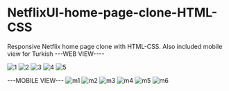 # NetflixUI-home-page-clone-HTML-CSS
Responsive Netflix home page clone with HTML-CSS. Also included mobile view for Turkish
---WEB VIEW----

![1](https://user-images.githubusercontent.com/101708004/185058879-2446ccec-fdcc-493f-88d6-d2033bedc974.PNG)
![2](https://user-images.githubusercontent.com/101708004/185058891-9f053caa-2d33-4193-9ffc-546609296461.PNG)
![3](https://user-images.githubusercontent.com/101708004/185058895-8f10a08d-39a9-42ad-9d6d-5c2a945d0bcb.PNG)
![4](https://user-images.githubusercontent.com/101708004/185058898-0a88618f-2779-4495-867b-6ab6a045fcc9.PNG)
![5](https://user-images.githubusercontent.com/101708004/185058901-f71b1d07-3c17-4fae-bb2b-c87653f43d59.PNG)


---MOBILE VIEW---
![m1](https://user-images.githubusercontent.com/101708004/185059023-644edd2d-9396-46fe-9fb8-62b1a61157f4.PNG)
![m2](https://user-images.githubusercontent.com/101708004/185059036-708831fc-9a1c-4c6f-86fd-1163c582213a.PNG)
![m3](https://user-images.githubusercontent.com/101708004/185059039-b981661f-21f3-4f0a-9352-c04f48c7f9d8.PNG)
![m4](https://user-images.githubusercontent.com/101708004/185059047-381d0a4e-f43a-4063-9a37-984489bc8518.PNG)
![m5](https://user-images.githubusercontent.com/101708004/185059048-e2fba237-b0e5-4de7-9f57-816a9886a046.PNG)
![m6](https://user-images.githubusercontent.com/101708004/185059051-a256b00e-005f-487a-a856-4d94a80f9101.PNG)
